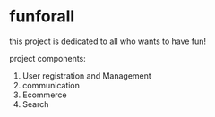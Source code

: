 # funforall

this project is dedicated to all who wants to have fun!

project components:
1. User registration and Management
2. communication
3. Ecommerce
4. Search